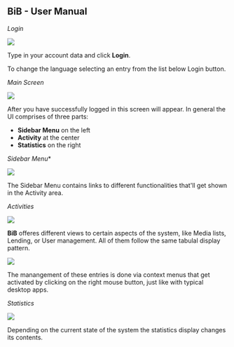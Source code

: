 ## BiB - User Manual

*Login*

<img src="https://i.imgsafe.org/962008b4ed.png">


Type in your account data and click **Login**.

To change the language selecting an entry from the list below Login button.


*Main Screen*

<img src="https://i.imgsafe.org/962ab8eb97.png">

After you have successfully logged in this screen will appear. In general the UI comprises of three parts:

* **Sidebar Menu** on the left
* **Activity** at the center
* **Statistics** on the right

*Sidebar Menu**

<img src="http://i.giphy.com/d3pX5Tcz6x9n8hPi.gif">

The Sidebar Menu contains links to different functionalities that'll get shown in the Activity area.

*Activities*

<img src="http://i.giphy.com/3oz8xSN7WNKYEAk1uo.gif">

**BiB** offeres different views to certain aspects of the system, like Media lists, Lending, or User management. All of them follow the same tabulal display pattern.

<img src="http://i.giphy.com/l3vR0BWVbaBpFZe00.gif">

The manangement of these entries is done via context menus that get activated by clicking on the right mouse button, just like with typical desktop apps.

*Statistics*

<img src="http://i.giphy.com/26FKVhWRoOyErBWBq.gif">

Depending on the current state of the system the statistics display changes its contents.
